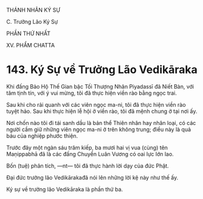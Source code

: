 THÁNH NHÂN KÝ SỰ

C. Trưởng Lão Ký Sự

PHẦN THỨ NHẤT

XV. PHẨM CHATTA

# 143. Ký Sự về Trưởng Lão Vedikāraka

Khi đấng Bảo Hộ Thế Gian bậc Tối Thượng Nhân Piyadassī đã Niết Bàn, với tâm tịnh tín, với ý vui mừng, tôi đã thực hiện viền rào bằng ngọc trai.

Sau khi cho rải quanh với các viên ngọc ma-ni, tôi đã thực hiện viền rào tuyệt hảo. Sau khi thực hiện lễ hội ở viền rào, tôi đã mệnh chung ở tại nơi ấy.

Nơi chốn nào tôi đi tái sanh dầu là bản thể Thiên nhân hay nhân loại, có các người cầm giữ những viên ngọc ma-ni ở trên không trung; điều này là quả báu của nghiệp phước thiện.

Trước đây một ngàn sáu trăm kiếp, ba mươi hai vị vua (cùng) tên Maṇippabhā đã là các đấng Chuyển Luân Vương có oai lực lớn lao.

Bốn (tuệ) phân tích, ―nt― tôi đã thực hành lời dạy của đức Phật.

Đại đức trưởng lão Vedikārakađã nói lên những lời kệ này như thế ấy.

Ký sự về trưởng lão Vedikāraka là phần thứ ba.
